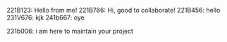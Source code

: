 221B123: Hello from me!
221B786: Hi, good to collaborate!
221B456: hello
231V676: kjk
241b667: oye

231b006: i am here to maintain your project 

